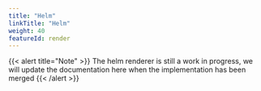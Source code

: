 ```yaml
---
title: "Helm"
linkTitle: "Helm"
weight: 40
featureId: render
---
```


{{< alert title="Note" >}}
The helm renderer is still a work in progress, we will update the documentation here when the implementation has been merged
{{< /alert >}}
